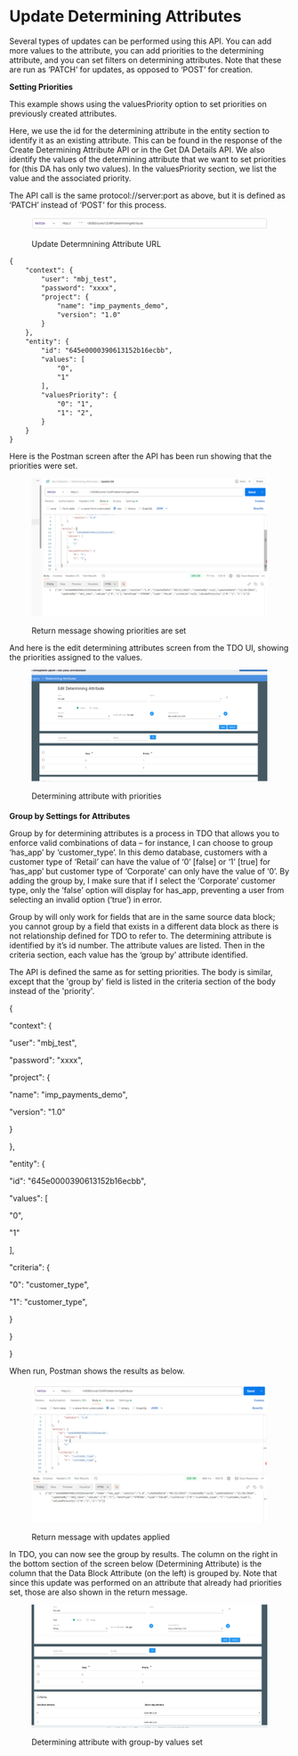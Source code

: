 # Update Determining Attributes

Several types of updates can be performed using this API.  You can add more values to the attribute, you can add priorities to the determining attribute, and you can set filters on determining attributes.  Note that these are run as ‘PATCH’ for updates, as opposed to ‘POST’ for creation.

&#x20;

**Setting Priorities**

This example shows using the valuesPriority option to set priorities on previously created attributes.

&#x20;

Here, we use the id for the determining attribute in the entity section to identify it as an existing attribute. This can be found in the response of the Create Determining Attribute API or in the Get DA Details API.  We also identify the values of the determining attribute that we want to set priorities for (this DA has only two values).  In the valuesPriority section, we list the value and the associated priority.&#x20;

&#x20;

The API call is the same protocol://server:port as above, but it is defined as ‘PATCH’ instead of ‘POST’ for this process.

&#x20;

<figure><img src="../../../../../.gitbook/assets/image (69).png" alt=""><figcaption><p>Update Determnining Attribute URL</p></figcaption></figure>

&#x20;

&#x20;

```
{
    "context": {
        "user": "mbj_test",
        "password": "xxxx",
        "project": {
            "name": "imp_payments_demo",
            "version": "1.0"
        }
    },
    "entity": {
        "id": "645e0000390613152b16ecbb",
        "values": [
            "0",
            "1"
        ],
        "valuesPriority": {
            "0": "1",
            "1": "2",
        }
    }
}
```

&#x20;

Here is the Postman screen after the API has been run showing that the priorities were set.

&#x20;

<figure><img src="../../../../../.gitbook/assets/image (70).png" alt=""><figcaption><p>Return message showing priorities are set</p></figcaption></figure>

&#x20;

&#x20;

And here is the edit determining attributes screen from the TDO UI, showing the priorities assigned to the values.

&#x20;

<figure><img src="../../../../../.gitbook/assets/image (71).png" alt=""><figcaption><p>Determining attribute with priorities</p></figcaption></figure>

#### &#x20;

**Group by Settings for Attributes**

Group by for determining attributes is a process in TDO that allows you to enforce valid combinations of data – for instance, I can choose to group ‘has\_app’ by ‘customer\_type’.  In this demo database, customers with a customer type of ‘Retail’ can have the value of ‘0’ \[false] or ‘1’ \[true] for ‘has\_app’ but customer type of ‘Corporate’ can only have the value of ‘0’.  By adding the group by, I make sure that if I select the ‘Corporate’ customer type, only the ‘false’ option will display for has\_app, preventing a user from selecting an invalid option (‘true’) in error.

&#x20;

Group by will only work for fields that are in the same source data block; you cannot group by a field that exists in a different data block as there is not relationship defined for TDO to refer to. The determining attribute is identified by it’s id number.  The attribute values are listed.  Then in the criteria section, each value has the ‘group by’ attribute identified.

&#x20;

The API is defined the same as for setting priorities.  The body is similar, except that the 'group by' field is listed in the criteria section of the body instead of the 'priority'.

&#x20;

&#x20;

{

&#x20;   "context": {

&#x20;       "user": "mbj\_test",

&#x20;       "password": "xxxx",

&#x20;       "project": {

&#x20;           "name": "imp\_payments\_demo",

&#x20;           "version": "1.0"

&#x20;       }

&#x20;   },

&#x20;   "entity": {

&#x20;       "id": "645e0000390613152b16ecbb",

&#x20;           "values": \[

&#x20;           "0",

&#x20;           "1"

&#x20;       ],

&#x20;       "criteria": {

&#x20;           "0": "customer\_type",

&#x20;           "1": "customer\_type",

&#x20;       }

&#x20;   }

}

&#x20;

When run, Postman shows the results as below.

&#x20;

&#x20;

<figure><img src="../../../../../.gitbook/assets/image (72).png" alt=""><figcaption><p>Return message with updates applied</p></figcaption></figure>

&#x20;

&#x20;

In TDO, you can now see the group by results.  The column on the right in the bottom section of the screen below (Determining Attribute) is the column that the Data Block Attribute (on the left) is grouped by.  Note that since this update was performed on an attribute that already had priorities set, those are also shown in the return message.

&#x20;

<figure><img src="../../../../../.gitbook/assets/image (73).png" alt=""><figcaption><p>Determining attribute with group-by values set</p></figcaption></figure>
